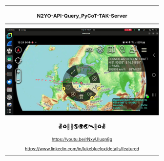 <hr>

<div align="center"> 

### N2YO-API-Query_PyCoT-TAK-Server

</div> 

<hr>

<div align="center">  
<img src="Screenshot_20250510_192103_YouTube.jpg" width="" height=""/>

### ✌♻️🌌🚀🌎🌍🌏🛰🌌♻️✌

https://youtu.be/rNxyUIuqn8g

https://www.linkedin.com/in/lukebluelox/details/featured

</div>

<hr>